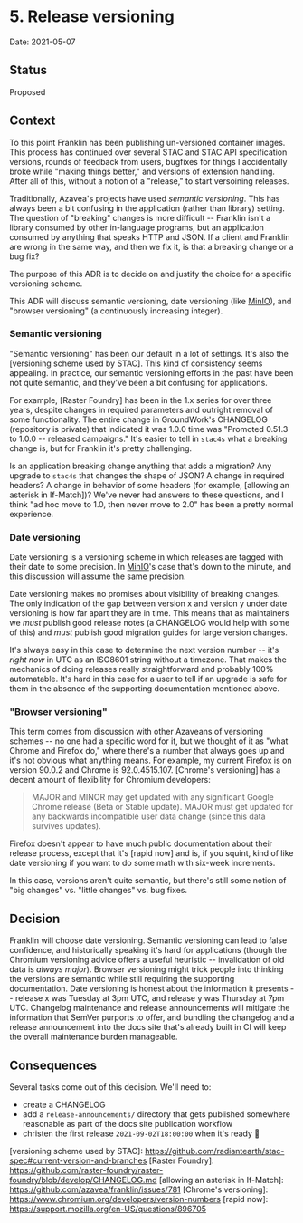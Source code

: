 # 5. Release versioning

Date: 2021-05-07

## Status

Proposed

## Context

To this point Franklin has been publishing un-versioned container images. This
process has continued over several STAC and STAC API specification versions,
rounds of feedback from users, bugfixes for things I accidentally broke while
"making things better," and versions of extension handling. After all of this,
without a notion of a "release," to start versoining releases.

Traditionally, Azavea's projects have used _semantic versioning_. This has
always been a bit confusing in the application (rather than library) setting.
The question of "breaking" changes is more difficult -- Franklin isn't a library
consumed by other in-language programs, but an application consumed by anything
that speaks HTTP and JSON. If a client and Franklin are wrong in the same way,
and then we fix it, is that a breaking change or a bug fix?

The purpose of this ADR is to decide on and justify the choice for a specific
versioning scheme.

This ADR will discuss semantic versioning, date versioning (like [MinIO]), and
"browser versioning" (a continuously increasing integer).

### Semantic versioning

"Semantic versioning" has been our default in a lot of settings. It's also the
[versioning scheme used by STAC]. This kind of consistency seems appealing. In
practice, our semantic versioning efforts in the past have been not quite
semantic, and they've been a bit confusing for applications.

For example, [Raster Foundry] has been in the 1.x series for over three years,
despite changes in required parameters and outright removal of some
functionality. The entire change in GroundWork's CHANGELOG (repository is
private) that indicated it was 1.0.0 time was "Promoted 0.51.3 to 1.0.0 --
released campaigns." It's easier to tell in `stac4s` what a breaking change is,
but for Franklin it's pretty challenging.

Is an application breaking change anything that adds a migration? Any upgrade to
`stac4s` that changes the shape of JSON? A change in required headers? A change
in behavior of some headers (for example, [allowing an asterisk in If-Match])?
We've never had answers to these questions, and I think "ad hoc move to 1.0,
then never move to 2.0" has been a pretty normal experience.


### Date versioning

Date versioning is a versioning scheme in which releases are tagged with their
date to some precision. In [MinIO]'s case that's down to the minute, and this
discussion will assume the same precision.

Date versioning makes no promises about visibility of breaking changes. The only
indication of the gap between version x and version y under date versioning is
how far apart they are in time. This means that as maintainers we _must_ publish
good release notes (a CHANGELOG would help with some of this) and _must_ publish
good migration guides for large version changes.

It's always easy in this case to determine the next version number -- it's
_right now_ in UTC as an ISO8601 string without a timezone. That makes the
mechanics of doing releases really straightforward and probably 100%
automatable. It's hard in this case for a user to tell if an upgrade is safe for
them in the absence of the supporting documentation mentioned above.

### "Browser versioning"

This term comes from discussion with other Azaveans of versioning schemes -- no
one had a specific word for it, but we thought of it as "what Chrome and Firefox
do," where there's a number that always goes up and it's not obvious what
anything means. For example, my current Firefox is on version 90.0.2 and Chrome
is 92.0.4515.107. [Chrome's versioning] has a decent amount of flexibility for
Chromium developers:

> MAJOR and MINOR may get updated with any significant Google Chrome release
> (Beta or Stable update). MAJOR must get updated for any backwards incompatible
> user data change (since this data survives updates).

Firefox doesn't appear to have much public documentation about their release
process, except that it's [rapid now] and is, if you squint, kind of like date
versioning if you want to do some math with six-week increments.

In this case, versions aren't quite semantic, but there's still some notion of
"big changes" vs. "little changes" vs. bug fixes.

## Decision

Franklin will choose date versioning. Semantic versioning can lead to false
confidence, and historically speaking it's hard for applications (though the
Chromium versioning advice offers a useful heuristic -- invalidation of old data
is _always major_). Browser versioning might trick people into thinking the
versions are semantic while still requiring the supporting documentation. Date
versioning is honest about the information it presents -- release x was Tuesday
at 3pm UTC, and release y was Thursday at 7pm UTC. Changelog maintenance and
release announcements will mitigate the information that SemVer purports to
offer, and bundling the changelog and a release announcement into the docs site
that's already built in CI will keep the overall maintenance burden manageable.

## Consequences

Several tasks come out of this decision. We'll need to:

- create a CHANGELOG
- add a `release-announcements/` directory that gets published somewhere
  reasonable as part of the docs site publication workflow
- christen the first release `2021-09-02T18:00:00` when it's ready 🎉

[MinIO]: https://hub.docker.com/r/minio/minio/tags?page=1&ordering=last_updated
[versioning scheme used by STAC]:
https://github.com/radiantearth/stac-spec#current-version-and-branches [Raster
Foundry]:
https://github.com/raster-foundry/raster-foundry/blob/develop/CHANGELOG.md
[allowing an asterisk in If-Match]:
https://github.com/azavea/franklin/issues/781 [Chrome's versioning]:
https://www.chromium.org/developers/version-numbers [rapid now]:
https://support.mozilla.org/en-US/questions/896705